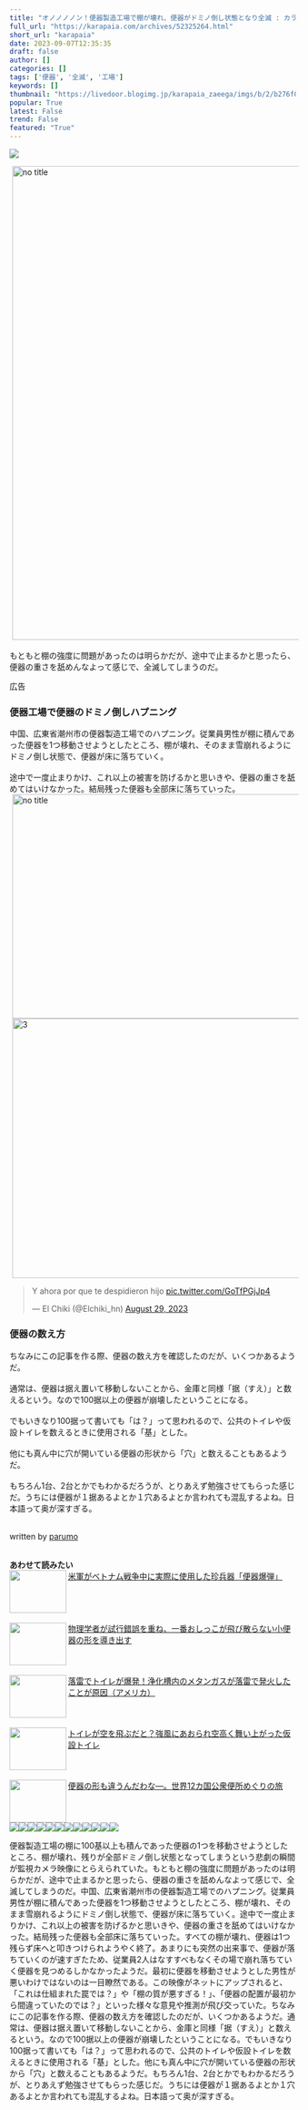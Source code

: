 ```yaml
---
title: "オノノノノン！便器製造工場で棚が壊れ、便器がドミノ倒し状態となり全滅 : カラパイア"
full_url: "https://karapaia.com/archives/52325264.html"
short_url: "karapaia"
date: 2023-09-07T12:35:35
draft: false
author: []
categories: []
tags: ['便器', '全滅', '工場']
keywords: []
thumbnail: "https://livedoor.blogimg.jp/karapaia_zaeega/imgs/b/2/b276f0c2.jpg"
popular: True
latest: False
trend: False
featured: "True"
---
```


![](https://livedoor.blogimg.jp/karapaia_zaeega/imgs/b/2/b276f0c2.jpg)

<div><img src='https://livedoor.blogimg.jp/karapaia_zaeega/imgs/4/f/4f661eff.jpg' width='1248' height='832' border='0' alt='no title' hspace='5' class='pict'><br> <br> もともと棚の強度に問題があったのは明らかだが、途中で止まるかと思ったら、便器の重さを舐めんなよって感じで、全滅してしまうのだ。 <p class='ads-label'>広告</p> <p id='karapaia_PC_article5'> </p> <p id='karapaia_PC_article6'> </p> <p id='ad2'></p> <h3>便器工場で便器のドミノ倒しハプニング</h3> 中国、広東省潮州市の便器製造工場でのハプニング。従業員男性が棚に積んであった便器を1つ移動させようとしたところ、棚が壊れ、そのまま雪崩れるようにドミノ倒し状態で、便器が床に落ちていく。<br> <br> 途中で一度止まりかけ、これ以上の被害を防げるかと思いきや、便器の重さを舐めてはいけなかった。結局残った便器も全部床に落ちていった。 <img src='https://livedoor.blogimg.jp/karapaia_zaeega/imgs/7/c/7c892735.gif' width='580' height='394' border='0' alt='no title' hspace='5' class='pict'><img src='https://livedoor.blogimg.jp/karapaia_zaeega/imgs/8/0/8074774a.jpg' width='640' height='456' border='0' alt='3' hspace='5' class='pict'><p></p><blockquote class='twitter-tweet'><p lang='es' dir='ltr'>Y ahora por que te despidieron hijo <a href='https://t.co/GoTfPGjJp4' rel='noopener'>pic.twitter.com/GoTfPGjJp4</a></p>— El Chiki (@Elchiki_hn) <a href='https://twitter.com/Elchiki_hn/status/1696326075280748742?ref_src=twsrc%5Etfw' rel='noopener'>August 29, 2023</a></blockquote> <h3>便器の数え方</h3> ちなみにこの記事を作る際、便器の数え方を確認したのだが、いくつかあるようだ。<br> <br> 通常は、便器は据え置いて移動しないことから、金庫と同様「据（すえ）」と数えるという。なので100据以上の便器が崩壊したということになる。<br> <br> でもいきなり100据って書いても「は？」って思われるので、公共のトイレや仮設トイレを数えるときに使用される「基」とした。<br> <br> 他にも真ん中に穴が開いている便器の形状から「穴」と数えることもあるようだ。<br> <br> もちろん1台、2台とかでもわかるだろうが、とりあえず勉強させてもらった感じだ。うちには便器が１据あるよとか１穴あるよとか言われても混乱するよね。日本語って奥が深すぎる。<br> <br> <span id='edited_by'><a></a><p>written by <a href='https://karapaia.com/archives/51249039.html' target='_blank' title=''> parumo</a> </p></span><br> <b>あわせて読みたい</b><br> <a href='https://karapaia.com/archives/52222972.html' target='_blank'><img src='https://livedoor.blogimg.jp/karapaia_zaeega/imgs/7/d/7d4a71ec.jpg' align='left' width='100' height='75'>米軍がベトナム戦争中に実際に使用した珍兵器「便器爆弾」</a><br><br clear='all'> <br> <a href='https://karapaia.com/archives/52317974.html' target='_blank'><img src='https://livedoor.blogimg.jp/karapaia_zaeega/imgs/d/e/defef8cc.jpg' align='left' width='100' height='75'>物理学者が試行錯誤を重ね、一番おしっこが飛び散らない小便器の形を導き出す</a><br><br clear='all'> <br> <a href='https://karapaia.com/archives/52278177.html' target='_blank'><img src='https://livedoor.blogimg.jp/karapaia_zaeega/imgs/d/a/da459a1a.jpg' align='left' width='100' height='75'>落雷でトイレが爆発！浄化槽内のメタンガスが落雷で発火したことが原因（アメリカ）</a><br><br clear='all'> <br> <a href='https://karapaia.com/archives/52306985.html' target='_blank'><img src='https://livedoor.blogimg.jp/karapaia_zaeega/imgs/2/d/2d24b98d.jpg' align='left' width='100' height='75'>トイレが空を飛ぶだと？強風にあおられ空高く舞い上がった仮設トイレ</a><br><br clear='all'> <br> <a href='https://karapaia.com/archives/52199781.html' target='_blank'><img src='https://livedoor.blogimg.jp/karapaia_zaeega/imgs/d/3/d3ed75cc.jpg' align='left' width='100' height='75'>便器の形も違うんだわな―。世界12カ国公衆便所めぐりの旅</a><br><br clear='all'> <img src='https://livedoor.blogimg.jp/karapaia_zaeega/imgs/4/f/4f661eff.jpg'><img src='https://livedoor.blogimg.jp/karapaia_zaeega/imgs/b/2/b276f0c2.jpg'><img src='https://livedoor.sp.blogimg.jp/karapaia_zaeega/imgs/4/f/4f661eff.jpg'><img src='https://livedoor.blogimg.jp/karapaia_zaeega/imgs/7/c/7c892735.gif'><img src='https://livedoor.blogimg.jp/karapaia_zaeega/imgs/8/0/8074774a.jpg'><img src='https://livedoor.blogimg.jp/karapaia_zaeega/imgs/5/0/50a34120.jpg'><img src='https://livedoor.blogimg.jp/karapaia_zaeega/imgs/2/7/2714e295.jpg'><img src='https://livedoor.blogimg.jp/karapaia_zaeega/imgs/7/d/7d4a71ec.jpg'><img src='https://livedoor.blogimg.jp/karapaia_zaeega/imgs/d/e/defef8cc.jpg'><img src='https://livedoor.blogimg.jp/karapaia_zaeega/imgs/d/a/da459a1a.jpg'><img src='https://livedoor.blogimg.jp/karapaia_zaeega/imgs/2/d/2d24b98d.jpg'><img src='https://livedoor.blogimg.jp/karapaia_zaeega/imgs/d/3/d3ed75cc.jpg'> <p>便器製造工場の棚に100基以上も積んであった便器の1つを移動させようとしたところ、棚が壊れ、残りが全部ドミノ倒し状態となってしまうという悲劇の瞬間が監視カメラ映像にとらえられていた。もともと棚の強度に問題があったのは明らかだが、途中で止まるかと思ったら、便器の重さを舐めんなよって感じで、全滅してしまうのだ。中国、広東省潮州市の便器製造工場でのハプニング。従業員男性が棚に積んであった便器を1つ移動させようとしたところ、棚が壊れ、そのまま雪崩れるようにドミノ倒し状態で、便器が床に落ちていく。途中で一度止まりかけ、これ以上の被害を防げるかと思いきや、便器の重さを舐めてはいけなかった。結局残った便器も全部床に落ちていった。すべての棚が壊れ、便器は1つ残らず床へと叩きつけられようやく終了。あまりにも突然の出来事で、便器が落ちていくのが速すぎたため、従業員2人はなすすべもなくその場で崩れ落ちていく便器を見つめるしかなかったようだ。最初に便器を移動させようとした男性が悪いわけではないのは一目瞭然である。この映像がネットにアップされると、「これは仕組まれた罠では？」や「棚の質が悪すぎる！」、「便器の配置が最初から間違っていたのでは？」といった様々な意見や推測が飛び交っていた。ちなみにこの記事を作る際、便器の数え方を確認したのだが、いくつかあるようだ。通常は、便器は据え置いて移動しないことから、金庫と同様「据（すえ）」と数えるという。なので100据以上の便器が崩壊したということになる。でもいきなり100据って書いても「は？」って思われるので、公共のトイレや仮設トイレを数えるときに使用される「基」とした。他にも真ん中に穴が開いている便器の形状から「穴」と数えることもあるようだ。もちろん1台、2台とかでもわかるだろうが、とりあえず勉強させてもらった感じだ。うちには便器が１据あるよとか１穴あるよとか言われても混乱するよね。日本語って奥が深すぎる。</p></div>